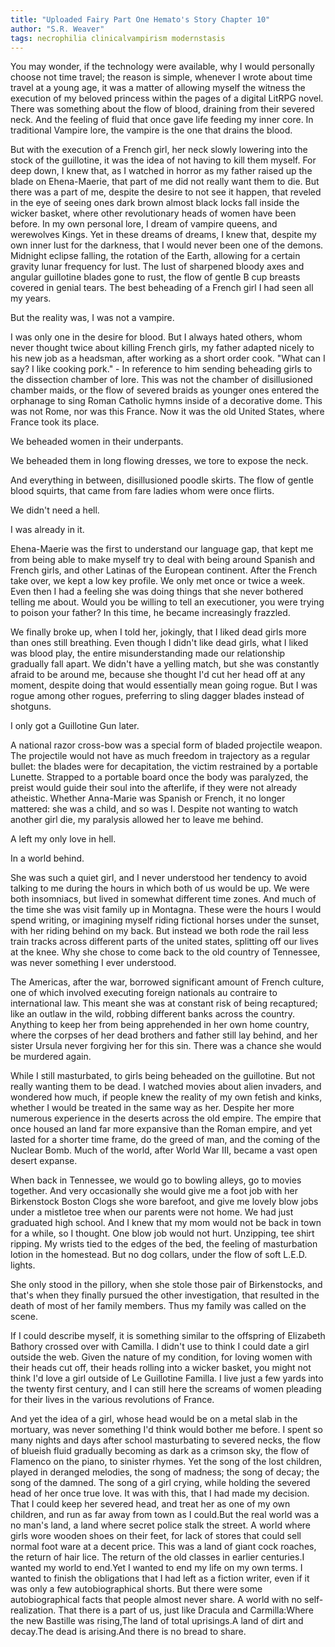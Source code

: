 ```yaml
---
title: "Uploaded Fairy Part One Hemato's Story Chapter 10"
author: "S.R. Weaver"
tags: necrophilia clinicalvampirism modernstasis
---
```

You may wonder, if the technology were available, why I would personally choose not time travel; the reason is simple, whenever I wrote about time travel at a young age, it was a matter of allowing myself the witness the execution of my beloved princess within the pages of a digital LitRPG novel. There was something about the flow of blood, draining from their severed neck. And the feeling of fluid that once gave life feeding my inner core. In traditional Vampire lore, the vampire is the one that drains the blood.

But with the execution of a French girl, her neck slowly lowering into the stock of the guillotine, it was the idea of not having to kill them myself. For deep down, I knew that, as I watched in horror as my father raised up the blade on Ehena-Maerie, that part of me did not really want them to die. But there was a part of me, despite the desire to not see it happen, that reveled in the eye of seeing ones dark brown almost black locks fall inside the wicker basket, where other revolutionary heads of women have been before. In my own personal lore, I dream of vampire queens, and werewolves Kings. Yet in these dreams of dreams, I knew that, despite my own inner lust for the darkness, that I would never been one of the demons. Midnight eclipse falling, the rotation of the Earth, allowing for a certain gravity lunar frequency for lust. The lust of sharpened bloody axes and angular guillotine blades gone to rust, the flow of gentle B cup breasts covered in genial tears. The best beheading of a French girl I had seen all my years.

But the reality was, I was not a vampire.

I was only one in the desire for blood. But I always hated others, whom never thought twice about killing French girls, my father adapted nicely to his new job as a headsman, after working as a short order cook. "What can I say? I like cooking pork." - In reference to him sending beheading girls to the dissection chamber of lore. This was not the chamber of disillusioned chamber maids, or the flow of severed braids as younger ones entered the orphanage to sing Roman Catholic hymns inside of a decorative dome. This was not Rome, nor was this France. Now it was the old United States, where France took its place.

We beheaded women in their underpants.

We beheaded them in long flowing dresses, we tore to expose the neck.

And everything in between, disillusioned poodle skirts. The flow of gentle blood squirts, that came from fare ladies whom were once flirts.

We didn't need a hell.

I was already in it.

Ehena-Maerie was the first to understand our language gap, that kept me from being able to make myself try to deal with being around Spanish and French girls, and other Latinas of the European continent. After the French take over, we kept a low key profile. We only met once or twice a week. Even then I had a feeling she was doing things that she never bothered telling me about. Would you be willing to tell an executioner, you were trying to poison your father? In this time, he became increasingly frazzled.

We finally broke up, when I told her, jokingly, that I liked dead girls more than ones still breathing. Even though I didn't like dead girls, what I liked was blood play, the entire misunderstanding made our relationship gradually fall apart. We didn't have a yelling match, but she was constantly afraid to be around me, because she thought I'd cut her head off at any moment, despite doing that would essentially mean going rogue. But I was rogue among other rogues, preferring to sling dagger blades instead of shotguns.

I only got a Guillotine Gun later.

A national razor cross-bow was a special form of bladed projectile weapon. The projectile would not have as much freedom in trajectory as a regular bullet: the blades were for decapitation, the victim restrained by a portable Lunette. Strapped to a portable board once the body was paralyzed, the preist would guide their soul into the afterlife, if they were not already atheistic. Whether Anna-Marie was Spanish or French, it no longer mattered: she was a child, and so was I. Despite not wanting to watch another girl die, my paralysis allowed her to leave me behind.

A left my only love in hell.

In a world behind.

She was such a quiet girl, and I never understood her tendency to avoid talking to me during the hours in which both of us would be up. We were both insomniacs, but lived in somewhat different time zones. And much of the time she was visit family up in Montagna. These were the hours I would spend writing, or imagining myself riding fictional horses under the sunset, with her riding behind on my back. But instead we both rode the rail less train tracks across different parts of the united states, splitting off our lives at the knee. Why she chose to come back to the old country of Tennessee, was never something I ever understood.

The Americas, after the war, borrowed significant amount of French culture, one of which involved executing foreign nationals au contraire to international law. This meant she was at constant risk of being recaptured; like an outlaw in the wild, robbing different banks across the country. Anything to keep her from being apprehended in her own home country, where the corpses of her dead brothers and father still lay behind, and her sister Ursula never forgiving her for this sin. There was a chance she would be murdered again.

While I still masturbated, to girls being beheaded on the guillotine. But not really wanting them to be dead. I watched movies about alien invaders, and wondered how much, if people knew the reality of my own fetish and kinks, whether I would be treated in the same way as her. Despite her more numerous experience in the deserts across the old empire. The empire that once housed an land far more expansive than the Roman empire, and yet lasted for a shorter time frame, do the greed of man, and the coming of the Nuclear Bomb. Much of the world, after World War III, became a vast open desert expanse.

When back in Tennessee, we would go to bowling alleys, go to movies together. And very occasionally she would give me a foot job with her Birkenstock Boston Clogs she wore barefoot, and give me lovely blow jobs under a mistletoe tree when our parents were not home. We had just graduated high school. And I knew that my mom would not be back in town for a while, so I thought. One blow job would not hurt. Unzipping, tee shirt ripping. My wrists tied to the edges of the bed, the feeling of masturbation lotion in the homestead. But no dog collars, under the flow of soft L.E.D. lights.

She only stood in the pillory, when she stole those pair of Birkenstocks, and that's when they finally pursued the other investigation, that resulted in the death of most of her family members. Thus my family was called on the scene.

If I could describe myself, it is something similar to the offspring of Elizabeth Bathory crossed over with Camilla. I didn't use to think I could date a girl outside the web. Given the nature of my condition, for loving women with their heads cut off, their heads rolling into a wicker basket, you might not think I'd love a girl outside of Le Guillotine Familla. I live just a few yards into the twenty first century, and I can still here the screams of women pleading for their lives in the various revolutions of France.

And yet the idea of a girl, whose head would be on a metal slab in the mortuary, was never something I'd think would bother me before. I spent so many nights and days after school masturbating to severed necks, the flow of blueish fluid gradually becoming as dark as a crimson sky, the flow of Flamenco on the piano, to sinister rhymes. Yet the song of the lost children, played in deranged melodies, the song of madness; the song of decay; the song of the damned. The song of a girl crying, while holding the severed head of her once true love. It was with this, that I had made my decision. That I could keep her severed head, and treat her as one of my own children, and run as far away from town as I could.But the real world was a no man's land, a land where secret police stalk the street. A world where girls wore wooden shoes on their feet, for lack of stores that could sell normal foot ware at a decent price. This was a land of giant cock roaches, the return of hair lice. The return of the old classes in earlier centuries.I wanted my world to end.Yet I wanted to end my life on my own terms. I wanted to finish the obligations that I had left as a fiction writer, even if it was only a few autobiographical shorts. But there were some autobiographical facts that people almost never share. A world with no self-realization. That there is a part of us, just like Dracula and Carmilla:Where the new Bastille was rising,The land of total uprisings.A land of dirt and decay.The dead is arising.And there is no bread to share.

